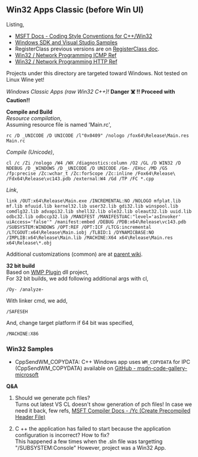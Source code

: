 ## Win32 Apps Classic (before Win UI)
Listing,  
- [MSFT Docs - Coding Style Conventions for C++/Win32](https://learn.microsoft.com/en-us/windows/win32/stg/coding-style-conventions)
- [Windows SDK and Visual Studio Samples](https://github.com/atiq-cs/cpp/blob/dev/Win32/Samples.md)
- RegisterClass previous versions are on [RegisterClass doc](https://github.com/atiq-cs/cpp/blob/dev/Win32/RegisterClass.md).  
- [Win32 / Network Programming ICMP Ref](../MFC/P03_ICMP/)
- [Win32 / Network Programming HTTP Ref](../MFC/P04_HTTPDemo/)

Projects under this directory are targeted toward Windows. Not tested on Linux Wine yet!  

*Windows Classic Apps (raw Win32 C++)!*  **Danger ☠️ !!  Proceed with Caution!!**

**Compile and Build**  
*Resource compilation*,  
Assuming resource file is named 'Main.rc',

    rc /D _UNICODE /D UNICODE /l"0x0409" /nologo /fox64\Release\Main.res Main.rc

*Compile (Unicode)*,

    cl /c /Zi /nologo /W4 /WX /diagnostics:column /O2 /GL /D WIN32 /D NDEBUG /D _WINDOWS /D _UNICODE /D UNICODE /Gm- /EHsc /MD /GS /fp:precise /Zc:wchar_t /Zc:forScope /Zc:inline /Fox64\Release\ /Fdx64\Release\vc143.pdb /external:W4 /Gd /TP /FC *.cpp

*Link*,

    link /OUT:x64\Release\Main.exe /INCREMENTAL:NO /NOLOGO mfplat.lib mf.lib mfuuid.lib kernel32.lib user32.lib gdi32.lib winspool.lib comdlg32.lib advapi32.lib shell32.lib ole32.lib oleaut32.lib uuid.lib odbc32.lib odbccp32.lib /MANIFEST /MANIFESTUAC:"level='asInvoker' uiAccess='false'" /manifest:embed /DEBUG /PDB:x64\Release\vc143.pdb /SUBSYSTEM:WINDOWS /OPT:REF /OPT:ICF /LTCG:incremental /LTCGOUT:x64\Release\Main.iobj /TLBID:1 /DYNAMICBASE:NO /IMPLIB:x64\Release\Main.lib /MACHINE:X64 x64\Release\Main.res x64\Release\*.obj


Additional customizations (common) are at [parent wiki](https://github.com/atiq-cs/cpp/blob/dev/README.md).

**32 bit build**  
Based on [WMP Plugin](./P21_WMPSubtitlePlugin/) dll project,  
For 32 bit builds, we add following additional args with cl,

    /Oy- /analyze-

With linker cmd, we add,

    /SAFESEH

And, change target platform if 64 bit was specified,

    /MACHINE:X86

### Win32 Samples
- CppSendWM_COPYDATA: C++ Windows app uses `WM_COPYDATA` for IPC (CppSendWM_COPYDATA) available on [GitHub - msdn-code-gallery-microsoft](https://github.com/microsoftarchive/msdn-code-gallery-microsoft/tree/master/OneCodeTeam/C%2B%2B%20Windows%20app%20uses%20WM_COPYDATA%20for%20IPC%20\(CppSendWM_COPYDATA\))


**Q&A**  
1. Should we generate pch files?  
Turns out latest VS CL doesn't show generation of pch files! In case we need it back, few refs,
[MSFT Compiler Docs - /Yc (Create Precompiled Header File)](https://learn.microsoft.com/en-us/cpp/build/reference/yc-create-precompiled-header-file)

2. C ++ the application has failed to start because the application configuration is incorrect? How to fix?  
 This happened a few times when the .sln file was targetting "/SUBSYSTEM:Console" However, project was a Win32 App.
